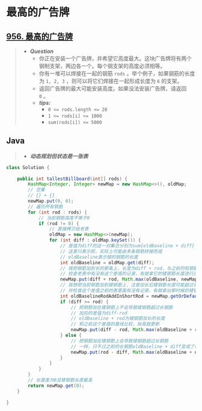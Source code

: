 # 最高的广告牌

## [956. 最高的广告牌](https://leetcode.cn/problems/tallest-billboard/)

> - ***Question***
>   - 你正在安装一个广告牌，并希望它高度最大。这块广告牌将有两个钢制支架，两边各一个。每个钢支架的高度必须相等。
>   - 你有一堆可以焊接在一起的钢筋 `rods` 。举个例子，如果钢筋的长度为 `1, 2, 3` ，则可以将它们焊接在一起形成长度为 `6` 的支架。
>   - 返回广告牌的最大可能安装高度。如果没法安装广告牌，请返回 `0` 。
>   - ***tips:***
>     - `0 <= rods.length <= 20`
>     - `1 <= rods[i] <= 1000`
>     - `sum(rods[i]) <= 5000`

## Java

> - ***动态规划但状态是一张表***

```java
class Solution {
    
    public int tallestBillboard(int[] rods) {
        HashMap<Integer, Integer> newMap = new HashMap<>(), oldMap;
        // 空集
        // {} + {}
        newMap.put(0, 0);
        // 遍历所有钢筋
        for (int rod : rods) {
            // 当前钢筋高度不等于0
            if (rod != 0) {
                // 直接拷贝给老表
                oldMap = new HashMap<>(newMap);
                for (int diff : oldMap.keySet()) {
                    // 差值为diff的这一对集合分别为sum{oldBaseline + diff} - sum{oldBaseline} = diff
                    // 这里只表示和，实际上可能由多条钢筋拼接而成
                    // oldBaseline表示矮的钢筋的长度
                    int oldBaseline = oldMap.get(diff);
                    // 我把钢筋加到长的那条上，长度为diff + rod，与之前的短钢筋产生新的差值rod+diff
                    // 检查老表中有没有这个差值的记录，有就拿它的矮钢筋长度进行比较，能抬高基线就抬，不然就是一条新的记录，直接加
                    newMap.put(diff + rod, Math.max(oldBaseline, newMap.getOrDefault(rod + diff, 0)));
                    // 我想把当前钢筋加到矮钢筋上，注意加长后矮钢筋长度可能超过长钢筋长度，要用绝对值算差值
                    // 并检查这个差值之前的表里面有没有记录，有就拿出那时候的矮钢筋长度，没有就返回0
                    int oldBaselineRodAddInShortRod = newMap.getOrDefault(Math.abs(rod - diff), 0);
                    if (diff >= rod) {
                        // 把钢筋加在矮钢筋上不会导致矮钢筋超过长钢筋
                        // 加后的差值为diff-rod
                        // oldBaseline + rod为矮钢筋加长的长度
                        // 和之前这个差值的基线比较，抬高就更新
                        newMap.put(diff - rod, Math.max(oldBaseline + rod, oldBaselineRodAddInShortRod));
                    } else {
                        // 把钢筋加在矮钢筋上会导致矮钢筋超过长钢筋
                        // 一样，只不过之前的长钢筋oldBaseline + diff变成了短钢筋，和之前记录比较一下看看能不能抬高基线
                        newMap.put(rod - diff, Math.max(oldBaseline + diff, oldBaselineRodAddInShortRod));
                    }
                }
            }
        }
        // 长度差为0且矮钢筋长度最高
        return newMap.get(0);
    }
    
}
```
